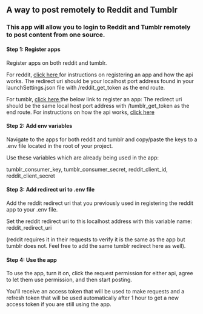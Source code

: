 <H2>A way to post remotely to Reddit and Tumblr</H2>
<h3>This app will allow you to login to Reddit and Tumblr remotely to post content from one source.</h3>

<h4>Step 1: Register apps</h4>
<p>Register apps on both reddit and tumblr. </p>

<p>For reddit, <a href=https://github.com/reddit-archive/reddit/wiki/OAuth2>click here </a>for instructions on registering an app and how the api works. The redirect uri should be your localhost port address found in your launchSettings.json file with /reddit_get_token as the end route.</p>

<p>For tumblr, <a href=https://www.tumblr.com/oauth/apps>click here </a>the below link to register an app:
The redirect uri should be the same local host port address with /tumblr_get_token as the end route.
For instructions on how the api works, <a href=https://www.tumblr.com/docs/en/api/v2>click here</a></p>


<h4>Step 2: Add env variables</h4>
<p>Navigate to the apps for both reddit and tumblr and copy/paste the keys to a .env file located in the root of your project.</p>
<p>Use these variables which are already being used in the app:</p>
tumblr_consumer_key,
tumblr_consumer_secret,
reddit_client_id,
reddit_client_secret

<h4>Step 3: Add redirect uri to .env file</h4>
<p>Add the reddit redirect uri that you previously used in registering the reddit app to your .env file.</p>
<p>Set the reddit redirect uri to this localhost address with this variable name: reddit_redirect_uri</p>
<p>(reddit requires it in their requests to verify it is the same as the app but tumblr does not. Feel free to add the same tumblr redirect here as well).</p>

<h4>Step 4: Use the app</h4>
<p>To use the app, turn it on, click the request permission for either api, agree to let them use permission, and then start posting.</p>
<p>You'll receive an access token that will be used to make requests and a refresh token that will be used automatically after 1 hour to get a new access token if you are still using the app.</p>
